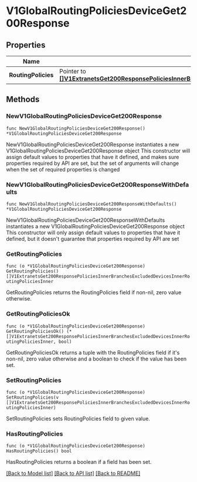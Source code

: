 # V1GlobalRoutingPoliciesDeviceGet200Response

## Properties

Name | Type | Description | Notes
------------ | ------------- | ------------- | -------------
**RoutingPolicies** | Pointer to [**[]V1ExtranetsGet200ResponsePoliciesInnerBranchesExcludedDevicesInnerRoutingPoliciesInner**](V1ExtranetsGet200ResponsePoliciesInnerBranchesExcludedDevicesInnerRoutingPoliciesInner.md) |  | [optional] 

## Methods

### NewV1GlobalRoutingPoliciesDeviceGet200Response

`func NewV1GlobalRoutingPoliciesDeviceGet200Response() *V1GlobalRoutingPoliciesDeviceGet200Response`

NewV1GlobalRoutingPoliciesDeviceGet200Response instantiates a new V1GlobalRoutingPoliciesDeviceGet200Response object
This constructor will assign default values to properties that have it defined,
and makes sure properties required by API are set, but the set of arguments
will change when the set of required properties is changed

### NewV1GlobalRoutingPoliciesDeviceGet200ResponseWithDefaults

`func NewV1GlobalRoutingPoliciesDeviceGet200ResponseWithDefaults() *V1GlobalRoutingPoliciesDeviceGet200Response`

NewV1GlobalRoutingPoliciesDeviceGet200ResponseWithDefaults instantiates a new V1GlobalRoutingPoliciesDeviceGet200Response object
This constructor will only assign default values to properties that have it defined,
but it doesn't guarantee that properties required by API are set

### GetRoutingPolicies

`func (o *V1GlobalRoutingPoliciesDeviceGet200Response) GetRoutingPolicies() []V1ExtranetsGet200ResponsePoliciesInnerBranchesExcludedDevicesInnerRoutingPoliciesInner`

GetRoutingPolicies returns the RoutingPolicies field if non-nil, zero value otherwise.

### GetRoutingPoliciesOk

`func (o *V1GlobalRoutingPoliciesDeviceGet200Response) GetRoutingPoliciesOk() (*[]V1ExtranetsGet200ResponsePoliciesInnerBranchesExcludedDevicesInnerRoutingPoliciesInner, bool)`

GetRoutingPoliciesOk returns a tuple with the RoutingPolicies field if it's non-nil, zero value otherwise
and a boolean to check if the value has been set.

### SetRoutingPolicies

`func (o *V1GlobalRoutingPoliciesDeviceGet200Response) SetRoutingPolicies(v []V1ExtranetsGet200ResponsePoliciesInnerBranchesExcludedDevicesInnerRoutingPoliciesInner)`

SetRoutingPolicies sets RoutingPolicies field to given value.

### HasRoutingPolicies

`func (o *V1GlobalRoutingPoliciesDeviceGet200Response) HasRoutingPolicies() bool`

HasRoutingPolicies returns a boolean if a field has been set.


[[Back to Model list]](../README.md#documentation-for-models) [[Back to API list]](../README.md#documentation-for-api-endpoints) [[Back to README]](../README.md)


